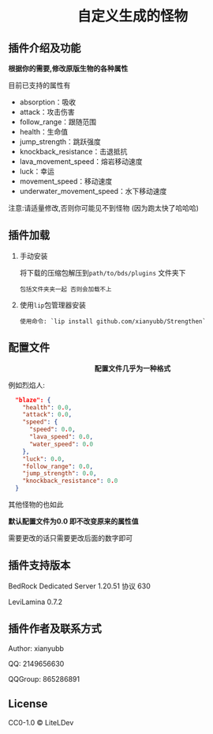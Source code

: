 # <center> 自定义生成的怪物

## 插件介绍及功能

**根据你的需要,修改原版生物的各种属性**

目前已支持的属性有

- absorption：吸收
- attack：攻击伤害
- follow_range：跟随范围
- health：生命值
- jump_strength：跳跃强度
- knockback_resistance：击退抵抗
- lava_movement_speed：熔岩移动速度
- luck：幸运
- movement_speed：移动速度
- underwater_movement_speed：水下移动速度

注意:请适量修改,否则你可能见不到怪物 (因为跑太快了哈哈哈)

## 插件加载

1.  手动安装

    将下载的压缩包解压到`path/to/bds/plugins` 文件夹下

        包括文件夹夹一起 否则会加载不上

2.  使用`lip`包管理器安装

        使用命令: `lip install github.com/xianyubb/Strengthen`

## 配置文件

<center> <b>配置文件几乎为一种格式</b> </center>

例如烈焰人:

```json
  "blaze": {
    "health": 0.0,
    "attack": 0.0,
    "speed": {
      "speed": 0.0,
      "lava_speed": 0.0,
      "water_speed": 0.0
    },
    "luck": 0.0,
    "follow_range": 0.0,
    "jump_strength": 0.0,
    "knockback_resistance": 0.0
  }
```
其他怪物的也如此

**默认配置文件为0.0 即不改变原来的属性值**

需要更改的话只需要更改后面的数字即可

## 插件支持版本

BedRock Dedicated Server 1.20.51 协议 630

LeviLamina 0.7.2

## 插件作者及联系方式

Author: xianyubb

QQ: 2149656630

QQGroup: 865286891

## License

CC0-1.0 © LiteLDev

